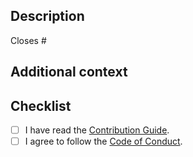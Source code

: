 ## Description

<!-- Describe your changes in detail. -->

<!--
If it resolves an open issue, link to the issue here, otherwise remove this
line.
-->

Closes #

## Additional context

<!-- If you have any other context, describe them here. -->

## Checklist

- [ ] I have read the [Contribution Guide].
- [ ] I agree to follow the [Code of Conduct].

[Contribution Guide]: https://github.com/sorairolake/scryptenc-rs/blob/develop/CONTRIBUTING.adoc
[Code of Conduct]: https://github.com/sorairolake/scryptenc-rs/blob/develop/CODE_OF_CONDUCT.md
